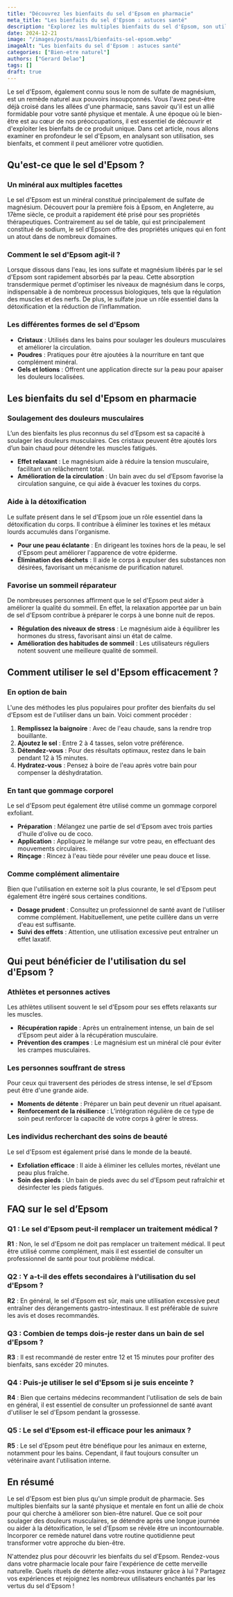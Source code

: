 ```yaml
---
title: "Découvrez les bienfaits du sel d'Epsom en pharmacie"
meta_title: "Les bienfaits du sel d'Epsom : astuces santé"
description: "Explorez les multiples bienfaits du sel d'Epsom, son utilisation en pharmacie et comment il peut améliorer votre bien-être au quotidien."
date: 2024-12-21
image: "/images/posts/mass1/bienfaits-sel-epsom.webp"
imageAlt: "Les bienfaits du sel d'Epsom : astuces santé"
categories: ["Bien-etre naturel"]
authors: ["Gerard Delao"]
tags: []
draft: true
---
```


Le sel d'Epsom, également connu sous le nom de sulfate de magnésium, est un remède naturel aux pouvoirs insoupçonnés. Vous l'avez peut-être déjà croisé dans les allées d'une pharmacie, sans savoir qu'il est un allié formidable pour votre santé physique et mentale. À une époque où le bien-être est au cœur de nos préoccupations, il est essentiel de découvrir et d'exploiter les bienfaits de ce produit unique. Dans cet article, nous allons examiner en profondeur le sel d'Epsom, en analysant son utilisation, ses bienfaits, et comment il peut améliorer votre quotidien.

## Qu'est-ce que le sel d'Epsom ?

### Un minéral aux multiples facettes
Le sel d'Epsom est un minéral constitué principalement de sulfate de magnésium. Découvert pour la première fois à Epsom, en Angleterre, au 17ème siècle, ce produit a rapidement été prisé pour ses propriétés thérapeutiques. Contrairement au sel de table, qui est principalement constitué de sodium, le sel d'Epsom offre des propriétés uniques qui en font un atout dans de nombreux domaines.

### Comment le sel d'Epsom agit-il ?
Lorsque dissous dans l'eau, les ions sulfate et magnésium libérés par le sel d'Epsom sont rapidement absorbés par la peau. Cette absorption transdermique permet d'optimiser les niveaux de magnésium dans le corps, indispensable à de nombreux processus biologiques, tels que la régulation des muscles et des nerfs. De plus, le sulfate joue un rôle essentiel dans la détoxification et la réduction de l’inflammation.

### Les différentes formes de sel d'Epsom
- **Cristaux** : Utilisés dans les bains pour soulager les douleurs musculaires et améliorer la circulation.
- **Poudres** : Pratiques pour être ajoutées à la nourriture en tant que complément minéral.
- **Gels et lotions** : Offrent une application directe sur la peau pour apaiser les douleurs localisées.

## Les bienfaits du sel d'Epsom en pharmacie

### Soulagement des douleurs musculaires
L’un des bienfaits les plus reconnus du sel d’Epsom est sa capacité à soulager les douleurs musculaires. Ces cristaux peuvent être ajoutés lors d’un bain chaud pour détendre les muscles fatigués.

- **Effet relaxant** : Le magnésium aide à réduire la tension musculaire, facilitant un relâchement total.
- **Amélioration de la circulation** : Un bain avec du sel d’Epsom favorise la circulation sanguine, ce qui aide à évacuer les toxines du corps.

### Aide à la détoxification
Le sulfate présent dans le sel d'Epsom joue un rôle essentiel dans la détoxification du corps. Il contribue à éliminer les toxines et les métaux lourds accumulés dans l'organisme.

- **Pour une peau éclatante** : En dirigeant les toxines hors de la peau, le sel d'Epsom peut améliorer l'apparence de votre épiderme.
- **Élimination des déchets** : Il aide le corps à expulser des substances non désirées, favorisant un mécanisme de purification naturel.

### Favorise un sommeil réparateur
De nombreuses personnes affirment que le sel d'Epsom peut aider à améliorer la qualité du sommeil. En effet, la relaxation apportée par un bain de sel d'Epsom contribue à préparer le corps à une bonne nuit de repos.

- **Régulation des niveaux de stress** : Le magnésium aide à équilibrer les hormones du stress, favorisant ainsi un état de calme.
- **Amélioration des habitudes de sommeil** : Les utilisateurs réguliers notent souvent une meilleure qualité de sommeil.

## Comment utiliser le sel d'Epsom efficacement ?

### En option de bain
L'une des méthodes les plus populaires pour profiter des bienfaits du sel d'Epsom est de l'utiliser dans un bain. Voici comment procéder :

1. **Remplissez la baignoire** : Avec de l'eau chaude, sans la rendre trop bouillante.
2. **Ajoutez le sel** : Entre 2 à 4 tasses, selon votre préférence.
3. **Détendez-vous** : Pour des résultats optimaux, restez dans le bain pendant 12 à 15 minutes.
4. **Hydratez-vous** : Pensez à boire de l'eau après votre bain pour compenser la déshydratation.

### En tant que gommage corporel
Le sel d'Epsom peut également être utilisé comme un gommage corporel exfoliant.

- **Préparation** : Mélangez une partie de sel d'Epsom avec trois parties d'huile d'olive ou de coco.
- **Application** : Appliquez le mélange sur votre peau, en effectuant des mouvements circulaires.
- **Rinçage** : Rincez à l'eau tiède pour révéler une peau douce et lisse.

### Comme complément alimentaire
Bien que l'utilisation en externe soit la plus courante, le sel d'Epsom peut également être ingéré sous certaines conditions.

- **Dosage prudent** : Consultez un professionnel de santé avant de l'utiliser comme complément. Habituellement, une petite cuillère dans un verre d'eau est suffisante.
- **Suivi des effets** : Attention, une utilisation excessive peut entraîner un effet laxatif.

## Qui peut bénéficier de l'utilisation du sel d'Epsom ?

### Athlètes et personnes actives
Les athlètes utilisent souvent le sel d'Epsom pour ses effets relaxants sur les muscles.

- **Récupération rapide** : Après un entraînement intense, un bain de sel d'Epsom peut aider à la récupération musculaire.
- **Prévention des crampes** : Le magnésium est un minéral clé pour éviter les crampes musculaires.

### Les personnes souffrant de stress
Pour ceux qui traversent des périodes de stress intense, le sel d'Epsom peut être d'une grande aide.

- **Moments de détente** : Préparer un bain peut devenir un rituel apaisant.
- **Renforcement de la résilience** : L’intégration régulière de ce type de soin peut renforcer la capacité de votre corps à gérer le stress.

### Les individus recherchant des soins de beauté
Le sel d'Epsom est également prisé dans le monde de la beauté.

- **Exfoliation efficace** : Il aide à éliminer les cellules mortes, révélant une peau plus fraîche.
- **Soin des pieds** : Un bain de pieds avec du sel d'Epsom peut rafraîchir et désinfecter les pieds fatigués.

## FAQ sur le sel d’Epsom

### Q1 : Le sel d'Epsom peut-il remplacer un traitement médical ?
**R1** : Non, le sel d'Epsom ne doit pas remplacer un traitement médical. Il peut être utilisé comme complément, mais il est essentiel de consulter un professionnel de santé pour tout problème médical.

### Q2 : Y a-t-il des effets secondaires à l'utilisation du sel d'Epsom ?
**R2** : En général, le sel d'Epsom est sûr, mais une utilisation excessive peut entraîner des dérangements gastro-intestinaux. Il est préférable de suivre les avis et doses recommandés.

### Q3 : Combien de temps dois-je rester dans un bain de sel d'Epsom ?
**R3** : Il est recommandé de rester entre 12 et 15 minutes pour profiter des bienfaits, sans excéder 20 minutes.

### Q4 : Puis-je utiliser le sel d'Epsom si je suis enceinte ?
**R4** : Bien que certains médecins recommandent l'utilisation de sels de bain en général, il est essentiel de consulter un professionnel de santé avant d'utiliser le sel d'Epsom pendant la grossesse.

### Q5 : Le sel d'Epsom est-il efficace pour les animaux ?
**R5** : Le sel d'Epsom peut être bénéfique pour les animaux en externe, notamment pour les bains. Cependant, il faut toujours consulter un vétérinaire avant l'utilisation interne.

## En résumé
Le sel d'Epsom est bien plus qu'un simple produit de pharmacie. Ses multiples bienfaits sur la santé physique et mentale en font un allié de choix pour qui cherche à améliorer son bien-être naturel. Que ce soit pour soulager des douleurs musculaires, se détendre après une longue journée ou aider à la détoxification, le sel d'Epsom se révèle être un incontournable. Incorporer ce remède naturel dans votre routine quotidienne peut transformer votre approche du bien-être.

N'attendez plus pour découvrir les bienfaits du sel d’Epsom. Rendez-vous dans votre pharmacie locale pour faire l'expérience de cette merveille naturelle. Quels rituels de détente allez-vous instaurer grâce à lui ? Partagez vos expériences et rejoignez les nombreux utilisateurs enchantés par les vertus du sel d'Epsom !

